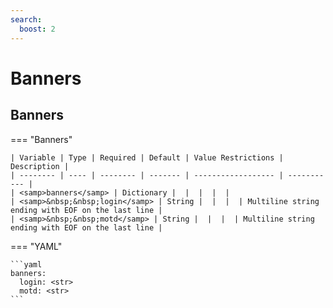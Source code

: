 ```yaml
---
search:
  boost: 2
---
```


# Banners

## Banners

=== "Banners"


    | Variable | Type | Required | Default | Value Restrictions | Description |
    | -------- | ---- | -------- | ------- | ------------------ | ----------- |
    | <samp>banners</samp> | Dictionary |  |  |  |  |
    | <samp>&nbsp;&nbsp;login</samp> | String |  |  |  | Multiline string ending with EOF on the last line |
    | <samp>&nbsp;&nbsp;motd</samp> | String |  |  |  | Multiline string ending with EOF on the last line |

=== "YAML"

    ```yaml
    banners:
      login: <str>
      motd: <str>
    ```

